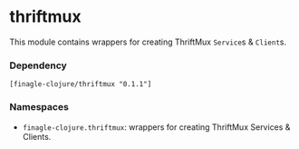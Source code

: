 # thriftmux

This module contains wrappers for creating ThriftMux `Service`s & `Client`s.

### Dependency

    [finagle-clojure/thriftmux "0.1.1"]


### Namespaces

* `finagle-clojure.thriftmux`: wrappers for creating ThriftMux Services & Clients.
